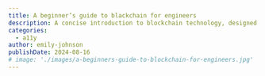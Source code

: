 ```yaml
---
title: A beginner’s guide to blackchain for engineers
description: A concise introduction to blockchain technology, designed specifically for engineers. This guide covers the basics, architecture, and key applications, making it easy to understand and implement blockchain in your projects.
categories:
  - a11y
author: emily-johnson
publishDate: 2024-08-16
# image: './images/a-beginners-guide-to-blockchain-for-engineers.jpg'
---
```

